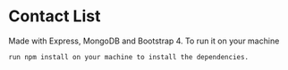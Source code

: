 # Contact List

Made with Express, MongoDB and Bootstrap 4. To run it on your machine

`run npm install on your machine to install the dependencies.`
